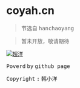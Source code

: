 # coyah.cn
> 节选自 <kbd>hanchaoyang</kbd>

> 暂未开放，敬请期待

[![超洋](https://s1.ax1x.com/2023/02/03/pSswukj.png  "coyah")](http://chaoyang.space/)

<kbd>Poverd</kbd> <kbd>by</kbd> <kbd>github page</kbd>

<kbd>Copyright</kbd> <kbd>:</kbd> <kbd>韩小洋</kbd>
